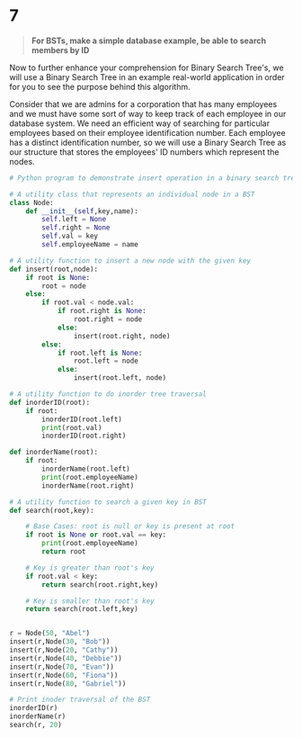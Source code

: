 # 7

> **For BSTs, make a simple database example, be able to search members by ID**

Now to further enhance your comprehension for Binary Search Tree's, we will use a Binary Search Tree in an example real-world application in order for you to see the purpose behind this algorithm.

Consider that we are admins for a corporation that has many employees and we must have some sort of way to keep track of each employee in our database system. We need an efficient way of searching for particular employees based on their employee identification number. Each employee has a distinct identification number, so we will use a Binary Search Tree as our structure that stores the employees' ID numbers which represent the nodes.

```python
# Python program to demonstrate insert operation in a binary search tree  

# A utility class that represents an individual node in a BST 
class Node: 
    def __init__(self,key,name): 
        self.left = None
        self.right = None
        self.val = key
        self.employeeName = name

# A utility function to insert a new node with the given key 
def insert(root,node): 
    if root is None: 
        root = node 
    else: 
        if root.val < node.val: 
            if root.right is None: 
                root.right = node 
            else: 
                insert(root.right, node) 
        else: 
            if root.left is None: 
                root.left = node 
            else: 
                insert(root.left, node) 

# A utility function to do inorder tree traversal 
def inorderID(root): 
    if root: 
        inorderID(root.left) 
        print(root.val) 
        inorderID(root.right)

def inorderName(root):
    if root:
        inorderName(root.left)
        print(root.employeeName)
        inorderName(root.right)

# A utility function to search a given key in BST 
def search(root,key): 

    # Base Cases: root is null or key is present at root 
    if root is None or root.val == key: 
        print(root.employeeName)
        return root 

    # Key is greater than root's key 
    if root.val < key: 
        return search(root.right,key) 

    # Key is smaller than root's key 
    return search(root.left,key) 


r = Node(50, "Abel") 
insert(r,Node(30, "Bob")) 
insert(r,Node(20, "Cathy")) 
insert(r,Node(40, "Debbie")) 
insert(r,Node(70, "Evan")) 
insert(r,Node(60, "Fiona")) 
insert(r,Node(80, "Gabriel")) 

# Print inoder traversal of the BST 
inorderID(r)
inorderName(r)
search(r, 20)
```

